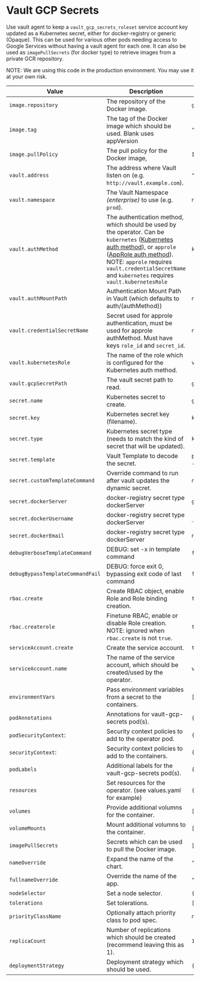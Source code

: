 # Vault GCP Secrets

Use vault agent to keep a `vault_gcp_secrets_roleset` service account key updated as a
Kubernetes secret, either for docker-registry or generic (Opaque). This can be used
for various other pods needing access to Google Services without having a vault agent
for each one. It can also be used as `imagePullSecrets` (for docker type) to retrieve
images from a private GCR repository.

NOTE: We are using this code in the production environment. You may use it at your own risk.

| Value | Description | Default |
| ----- | ----------- | ------- |
| `image.repository` | The repository of the Docker image. | `ghcr.io/tjm/vault-gcp-secrets` |
| `image.tag` | The tag of the Docker image which should be used. Blank uses appVersion | `""` |
| `image.pullPolicy` | The pull policy for the Docker image, | `IfNotPresent` |
| `vault.address` | The address where Vault listen on (e.g. `http://vault.example.com`). | `"http://vault:8200"` |
| `vault.namespace` | The Vault Namespace *(enterprise)* to use (e.g. `prod`). | `null` |
| `vault.authMethod` | The authentication method, which should be used by the operator. Can be `kubernetes` ([Kubernetes auth method](https://www.vaultproject.io/docs/auth/kubernetes.html)), or `approle` ([AppRole auth method](https://www.vaultproject.io/docs/auth/approle)). NOTE: `approle` requires `vault.credentialSecretName` and `kubernetes` requires `vault.kubernetesRole`  | `kubernetes` |
| `vault.authMountPath` | Authentication Mount Path in Vault (which defaults to auth/(authMethod)) | `null` |
| `vault.credentialSecretName` | Secret used for approle authentication, must be used for approle authMethod. Must have keys `role_id` and `secret_id`. | `null` |
| `vault.kubernetesRole` | The name of the role which is configured for the Kubernetes auth method. | `vault-gcp-secrets` |
| `vault.gcpSecretPath` | The vault secret path to read. | `gcp/my-role` |
| `secret.name` | Kubernetes secret to create. | `gcp-secret` |
| `secret.key` | Kubernetes secret key (filename). | `key.json` |
| `secret.type` | Kubernetes secret type (needs to match the kind of secret that will be updated). | `kubernetes.io/dockerconfigjson` |
| `secret.template` | Vault Template to decode the secret. | `base64Decode .Data.private_key_data` |
| `secret.customTemplateCommand` | Override command to run after vault updates the dynamic secret. | `null` |
| `secret.dockerServer` | docker-registry secret type dockerServer | `gcr.io` |
| `secret.dockerUsername` | docker-registry secret type dockerServer | `_json_key` |
| `secret.dockerEmail` | docker-registry secret type dockerServer | `not.used@example.com` |
| `debugVerboseTemplateCommand` | DEBUG: set -x in template command | `false` |
| `debugBypassTemplateCommandFail` | DEBUG: force exit 0, bypassing exit code of last command | `false` |
| `rbac.create` | Create RBAC object, enable Role and Role binding creation. | `true` |
| `rbac.createrole` | Finetune RBAC, enable or disable Role creation. NOTE: ignored when `rbac.create` is not `true`. | `true` |
| `serviceAccount.create` | Create the service account. | `true` |
| `serviceAccount.name` | The name of the service account, which should be created/used by the operator. | `vault-gcp-secrets` |
| `environmentVars` | Pass environment variables from a secret to the containers. | `[]` |
| `podAnnotations` | Annotations for vault-gcp-secrets pod(s). | `{}` |
| `podSecurityContext`: | Security context policies to add to the operator pod. | `{}` |
| `securityContext`: | Security context policies to add to the containers. | `{}` |
| `podLabels` | Additional labels for the vault-gcp-secrets pod(s). | `{}` |
| `resources` | Set resources for the operator. (see values.yaml for example) | `{}` |
| `volumes` | Provide additional volumns for the container. | `[]` |
| `volumeMounts` | Mount additional volumns to the container. | `[]` |
| `imagePullSecrets` | Secrets which can be used to pull the Docker image. | `[]` |
| `nameOverride` | Expand the name of the chart. | `""` |
| `fullnameOverride` | Override the name of the app. | `""` |
| `nodeSelector` | Set a node selector. | `{}` |
| `tolerations` | Set tolerations. | `[]` |
| `priorityClassName` | Optionally attach priority class to pod spec. | `null` |
| `replicaCount` | Number of replications which should be created (recommend leaving this as 1). | `1` |
| `deploymentStrategy` | Deployment strategy which should be used. | `{}` |
